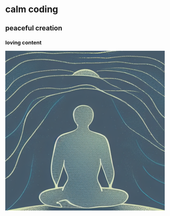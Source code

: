 # calm coding 
## peaceful creation
### loving content
![love of self life](/profile/loveofselflife.png)
